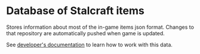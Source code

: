 # Database of Stalcraft items


Stores information about most of the in-game items json format. Changes to that repository are automatically pushed when game is updated.

See [developer's documentation](https://eapi.stalcraft.net/items.html) to learn how to work with this data.

